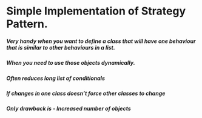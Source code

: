 # Simple Implementation of Strategy Pattern.

##### Very handy when you want to define a class that will have one behaviour that is similar to other behaviours in a list.
##### When you need to use those objects dynamically.
##### Often reduces long list of conditionals
##### If changes in one class doesn’t force other classes to change
##### Only drawback is - Increased number of objects

